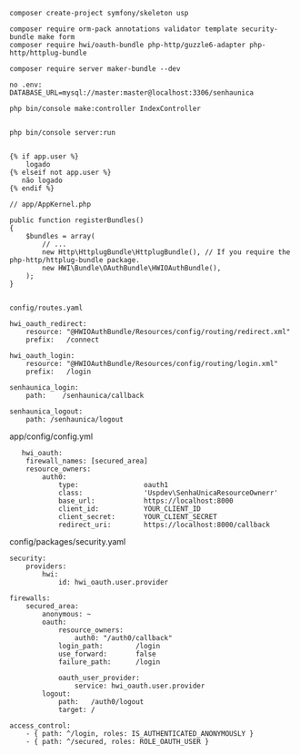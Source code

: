     composer create-project symfony/skeleton usp

    composer require orm-pack annotations validator template security-bundle make form
    composer require hwi/oauth-bundle php-http/guzzle6-adapter php-http/httplug-bundle

    composer require server maker-bundle --dev 
  
    no .env: 
    DATABASE_URL=mysql://master:master@localhost:3306/senhaunica

    php bin/console make:controller IndexController


    php bin/console server:run


    {% if app.user %}
        logado
    {% elseif not app.user %}
       não logado
    {% endif %}
    
    // app/AppKernel.php

    public function registerBundles()
    {
        $bundles = array(
            // ...
            new Http\HttplugBundle\HttplugBundle(), // If you require the php-http/httplug-bundle package.
            new HWI\Bundle\OAuthBundle\HWIOAuthBundle(),
        );
    }


    config/routes.yaml

    hwi_oauth_redirect:
        resource: "@HWIOAuthBundle/Resources/config/routing/redirect.xml"
        prefix:   /connect

    hwi_oauth_login:
        resource: "@HWIOAuthBundle/Resources/config/routing/login.xml"
        prefix:   /login

    senhaunica_login:
        path:    /senhaunica/callback

    senhaunica_logout:
        path: /senhaunica/logout
        
app/config/config.yml
        
       hwi_oauth:
        firewall_names: [secured_area]
        resource_owners:
            auth0:
                type:                oauth1
                class:               'Uspdev\SenhaUnicaResourceOwnerr'
                base_url:            https://localhost:8000
                client_id:           YOUR_CLIENT_ID
                client_secret:       YOUR_CLIENT_SECRET
                redirect_uri:        https://localhost:8000/callback
               
config/packages/security.yaml    

    security:
        providers:
            hwi:
                id: hwi_oauth.user.provider

    firewalls:
        secured_area:
            anonymous: ~
            oauth:
                resource_owners:
                    auth0: "/auth0/callback"
                login_path:        /login
                use_forward:       false
                failure_path:      /login

                oauth_user_provider:
                    service: hwi_oauth.user.provider
            logout:
                path:   /auth0/logout
                target: /

    access_control:
        - { path: ^/login, roles: IS_AUTHENTICATED_ANONYMOUSLY }
        - { path: ^/secured, roles: ROLE_OAUTH_USER }

